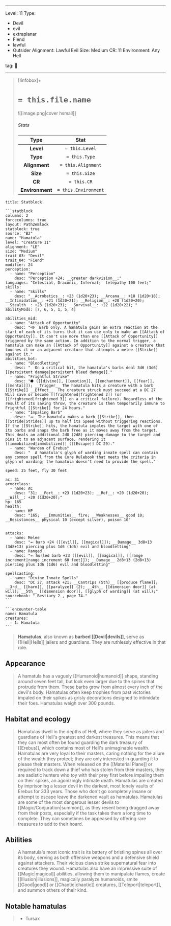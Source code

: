 
---


Level: 11
Type:
- Devil
- evil
- extraplanar
- Fiend
- lawful
- Outsider
Alignment: Lawful Evil
Size: Medium
CR: 11
Environment: Any Hell


tag: 👹

---

> [!infobox]+
> #  `= this.file.name`
> ![[image.png|cover hsmall]]
> ##### Stats
> Type | Stat |
> :---:|:---:|
> **Level** | `= this.Level` |
> **Type** | `= this.Type` |
> **Alignment** | `= this.Alignment` |
> **Size** | `= this.Size` |
> **CR** | `= this.CR` |
> **Environment** | `= this.Environment` |




````ad-info
title: Statblock

```statblock
columns: 2
forcecolumns: true
layout: Path2eBlock
statblock: true
source: "B2"
name: "Hamatula"
level: "Creature 11"
alignment: "LE"
size: "Medium"
trait_03: "Devil"
trait_04: "Fiend"
modifier: 24
perception:
  - name: "Perception"
    desc: "Perception +24; __greater darkvision__;"
languages: "Celestial, Draconic, Infernal;  telepathy 100 feet;"
skills:
  - name: "Skills"
    desc: "__Acrobatics__: +23 (1d20+23); __Arcana__: +18 (1d20+18); __Intimidation__: +21 (1d20+21); __Religion__: +20 (1d20+20); __Stealth__: +23 (1d20+23); __Survival__: +22 (1d20+22); "
abilityMods: [7, 6, 5, 1, 5, 4]

abilities_mid:
  - name: "Attack of Opportunity"
    desc: "⬲  Barb only. A hamatula gains an extra reaction at the start of each of its turns that it can use only to make an [[Attack of Opportunity]]. It can't use more than one [[Attack of Opportunity]] triggered by the same action. In addition to the normal trigger, a hamatula can make an [[Attack of Opportunity]] against a creature that touches it or an adjacent creature that attempts a melee [[Strike]] against it."
abilities_bot:
  - name: "Bloodletting"
    desc: "  On a critical hit, the hamatula's barbs deal 3d6 (3d6) [[persistent damage|persistent bleed damage]]."
  - name: "Frightful Strike"
    desc: "⭓ ([[divine]], [[emotion]], [[enchantment]], [[fear]], [[mental]]); __Trigger__ The hamatula hits a creature with a barb [[Strike]] __Effect__  The creature struck must succeed at a DC 27 Will save or become [[frightened|frightened 2]] (or [[frightened|frightened 3]] on a critical failure). Regardless of the result of its saving throw, the creature is then temporarily immune to Frightful [[Strike]] for 24 hours."
  - name: "Impaling Barb"
    desc: "⬺  The hamatula makes a barb [[Strike]], then [[Stride|Strides]] up to half its Speed without triggering reactions. If the [[Strike]] hits, the hamatula impales the target with one of its barbs and snaps the barb free as it moves away from the target. This deals an additional 2d8 (2d8) piercing damage to the target and pins it to an adjacent surface, rendering it [[immobilized|immobilized]] ([[Escape]] DC 29)."
  - name: "Warden of Erebus"
    desc: "  A hamatula's glyph of warding innate spell can contain any common spell from the Core Rulebook that meets the criteria in glyph of warding; the hamatula doesn't need to provide the spell."

speed: 25 feet, fly 30 feet

ac: 31
armorclass:
  - name: AC
    desc: "31; __Fort__: +23 (1d20+23); __Ref__: +20 (1d20+20); __Will__: +20 (1d20+20);"
hp: 165
health:
  - name: HP
    desc: "165;  __Immunities__ fire; __Weaknesses__ good 10; __Resistances__ physical 10 (except silver), poison 10"


attacks:
  - name: Melee
    desc: "⬻ barb +24 ([[evil]], [[magical]]); __Damage__ 3d8+13 (3d8+13) piercing plus 1d6 (1d6) evil and bloodletting"
  - name: Ranged
    desc: "⬻ hurled barb +23 ([[evil]], [[magical]], [[range increment|range increment 60 feet]]); __Damage__ 2d8+13 (2d8+13) piercing plus 1d6 (1d6) evil and bloodletting"

spellcasting:
  - name: "Divine Innate Spells"
    desc: "DC 27, attack +21; __Cantrips (5th)__ [[produce flame]]; __3rd__ [[harm]], [[paralyze]] (2); __4th__ [[dimension door]] (at will); __5th__ [[dimension door]], [[glyph of warding]] (at will);"
sourcebook: "_Bestiary 2_, page 74."
```

```encounter-table
name: Hamatula
creatures:
  - 1: Hamatula
```

````



> **Hamatulas**, also known as **barbed [[Devil|devils]]**, serve as [[Hell|Hells]] jailers and guardians. They are ruthlessly effective in that role.



## Appearance

> A hamatula has a vaguely [[Humanoid|humanoid]] shape, standing around seven feet tall, but look even larger due to the spines that protrude from them. These barbs grow from almost every inch of the devil's body. Hamatulas often keep trophies from past victories impaled on their spikes as grisly decorations designed to intimidate their foes. Hamatulas weigh over 300 pounds.


## Habitat and ecology

> Hamatulas dwell in the depths of Hell, where they serve as jailers and guardians of Hell's greatest and darkest treasures. This means that they can most often be found guarding the dark treasury of [[Erebus]], which contains most of Hell's unimaginable wealth. Hamatulas are very loyal to their masters, caring nothing for the allure of the wealth they protect; they are only interested in guarding it to please their masters. When released on the [[Material Plane]] or required to track down a thief who has stolen from their masters, they are sadistic hunters who toy with their prey first before impaling them on their spikes, an agonizingly intimate death.
> Hamatulas are created by imprisoning a lesser devil in the darkest, most lonely vaults of Erebus for 333 years. Those who don't go completely insane or attempt to escape leave the darkened vault as hamatulas.
> Hamatulas are some of the most dangerous lesser devils to [[Magic/Conjuration|summon]], as they resent being dragged away from their posts, especially if the task takes them a long time to complete. They can sometimes be appeased by offering rare treasures to add to their hoard.


## Abilities

> A hamatula's most iconic trait is its battery of bristling spines all over its body, serving as both offensive weapons and a defensive shield against attackers. Their vicious claws strike supernatural fear into creatures they wound. 
> Hamatulas also have an impressive suite of [[Magic|magical]] abilities, allowing them to manipulate flames, create [[Illusion|illusions]], magically paralyze humanoids, smite [[Good|good]] or [[Chaotic|chaotic]] creatures, [[Teleport|teleport]], and summon others of their kind.


## Notable hamatulas

> - Tursax









